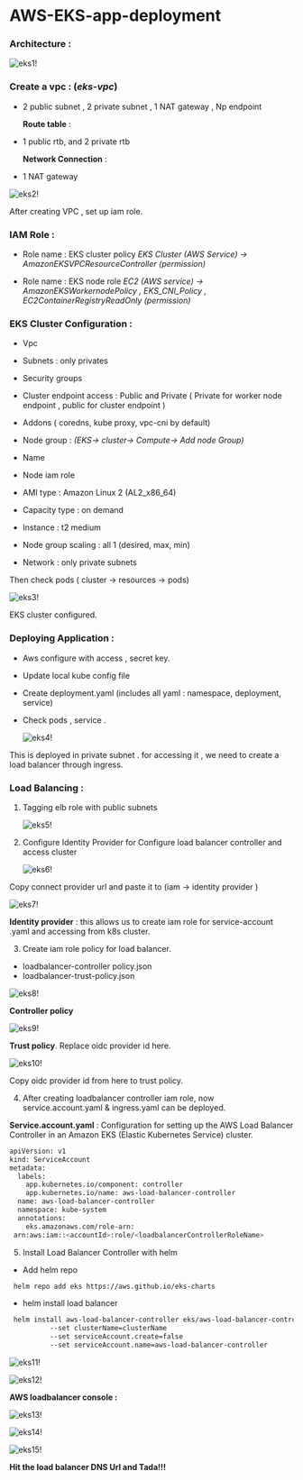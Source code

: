 # AWS-EKS-app-deployment

### Architecture :

![eks1!](eks/eks1.png)



### Create a vpc : (_eks-vpc_)
- 2 public subnet , 2 private subnet , 1 NAT gateway , Np endpoint

 
  **Route table** : 
- 1 public rtb, and 2 private rtb

  
  **Network Connection** : 
- 1 NAT gateway
  
![eks2!](eks/eks2.png)

After creating VPC , set up iam role.



### IAM Role : 
- Role name : EKS cluster policy
 _EKS Cluster (AWS Service) -> AmazonEKSVPCResourceController (permission)_


- Role name : EKS node role
 _EC2 (AWS service)  -> AmazonEKSWorkernodePolicy , EKS_CNI_Policy , EC2ContainerRegistryReadOnly (permission)_



### EKS Cluster Configuration :
- Vpc 
- Subnets : only privates 
- Security groups 
- Cluster endpoint access : Public and Private ( Private for worker node endpoint , public for cluster endpoint )
- Addons ( coredns, kube proxy, vpc-cni by default)
- Node group : 
  _(EKS-> cluster-> Compute-> Add node Group)_
  
- Name
- Node iam role 
- AMI type : Amazon Linux 2 (AL2_x86_64)
- Capacity type : on demand 
- Instance : t2 medium 
- Node group scaling : all 1 (desired, max, min)
- Network : only private subnets 

Then check pods ( cluster -> resources -> pods)

![eks3!](eks/eks3.png)

EKS cluster configured.



### Deploying Application : 
- Aws configure with access , secret key.
- Update local kube config file 
- Create deployment.yaml (includes all yaml :  namespace, deployment, service) 
- Check pods , service .
  
  ![eks4!](eks/eks4.png)

This is deployed in private subnet . for accessing it , we need to create a load balancer through ingress.




### Load Balancing : 
1. Tagging elb role with public subnets
   
   ![eks5!](eks/eks5.png) 


3. Configure  Identity Provider for Configure load balancer controller and access cluster
   
   ![eks6!](eks/eks6.png)
   
Copy connect provider url and paste it to (iam -> identity provider )

![eks7!](eks/eks7.png)



**Identity provider** : this allows us to create iam role for service-account .yaml and accessing from k8s cluster.

3. Create iam role policy for load balancer. 
- loadbalancer-controller policy.json
- loadbalancer-trust-policy.json 


![eks8!](eks/eks8.png)

**Controller policy**



![eks9!](eks/eks9.png)

**Trust policy**. Replace oidc provider id here.



![eks10!](eks/eks10.png)

Copy oidc provider id from here to trust policy. 

      
4. After creating loadbalancer controller iam role, now service.account.yaml & ingress.yaml can be deployed. 


 
**Service.account.yaml** : Configuration for setting up the AWS Load Balancer Controller in an Amazon EKS (Elastic Kubernetes Service) cluster. 
```sh
apiVersion: v1
kind: ServiceAccount
metadata:
  labels:
    app.kubernetes.io/component: controller
    app.kubernetes.io/name: aws-load-balancer-controller
  name: aws-load-balancer-controller
  namespace: kube-system
  annotations:
    eks.amazonaws.com/role-arn:
 arn:aws:iam::<accountId>:role/<loadbalancerControllerRoleName>
```



5. Install Load Balancer Controller with helm 

- Add helm repo
  
```sh
 helm repo add eks https://aws.github.io/eks-charts
```


- helm install load balancer
  
```sh
 helm install aws-load-balancer-controller eks/aws-load-balancer-controller -n           kube-system
          --set clusterName=clusterName
          --set serviceAccount.create=false
          --set serviceAccount.name=aws-load-balancer-controller
```

![eks11!](eks/eks11.png)

![eks12!](eks/eks12.png)




**AWS loadbalancer  console :** 

![eks13!](eks/eks13.png)

![eks14!](eks/eks14.png)

![eks15!](eks/eks15.png)

**Hit the load balancer DNS Url and Tada!!!**
